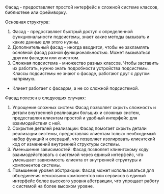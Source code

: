 Фасад - предоставляет простой интерфейс к сложной системе классов, библиотеке или фреймворку.

Основная структура:
1. Фасад - предоставляет быстрый доступ к определенной функциональности подсистемы, знает какие методы вызывать и какие
данные для этого нужны.
2. Дополнительный фасад - иногда вводится, чтобы не захламлять основной фасад разной функциональностью. Может вызываться
другим фасадом или клиентом.
3. Сложная подсистема - множество разных классов. Чтобы заставить их работать, нужно знать подробности устройства подсистемы.
Классы подсистемы не знают о фасаде, работают друг с другом напрямую.
* Клиент работает с фасадом, а не со сложной подсистемой.

Фасад полезен в следующих случаях:
1. Упрощение сложных систем: Фасад позволяет скрыть сложность и детали внутренней реализации больших и сложных систем, 
предоставляя клиентам простой и удобный интерфейс для взаимодействия с ней.
2. Сокрытие деталей реализации: Фасад помогает скрыть детали реализации системы, предоставляя клиентам только необходимый
набор функций и операций, что позволяет изолировать клиентский код от изменений внутренней структуры системы.
3. Уменьшение зависимостей: Фасад позволяет клиентскому коду взаимодействовать с системой через единый интерфейс, что 
уменьшает зависимость клиента от внутренней структуры и компонентов системы.
4. Повышение уровня абстракции: Фасад может использоваться для объединения нескольких компонентов или сервисов в единый
интерфейс более высокого уровня абстракции, что упрощает работу с системой на более высоком уровне.